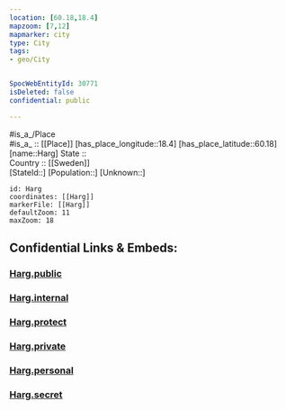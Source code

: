 ```yaml
---
location: [60.18,18.4] 
mapzoom: [7,12] 
mapmarker: city 
type: City
tags:
- geo/City


SpocWebEntityId: 30771
isDeleted: false
confidential: public

---
```

#is_a_/Place  
#is_a_ :: [[Place]] 
[has_place_longitude::18.4] 
[has_place_latitude::60.18] 
[name::Harg] 
State ::  
Country :: [[Sweden]]  
[StateId::] 
[Population::] 
[Unknown::] 


```leaflet
id: Harg
coordinates: [[Harg]] 
markerFile: [[Harg]] 
defaultZoom: 11 
maxZoom: 18
```


## Confidential Links & Embeds: 

### [Harg.public](/_public/\Earth\Continent\Europe\Europe~North\Sweden\Provinces~Sweden\Uppsala,Province\CityHarg.public.md) 

### [Harg.internal](/_internal/\Earth\Continent\Europe\Europe~North\Sweden\Provinces~Sweden\Uppsala,Province\CityHarg.internal.md) 

### [Harg.protect](/_protect/\Earth\Continent\Europe\Europe~North\Sweden\Provinces~Sweden\Uppsala,Province\CityHarg.protect.md) 

### [Harg.private](/_private/\Earth\Continent\Europe\Europe~North\Sweden\Provinces~Sweden\Uppsala,Province\CityHarg.private.md) 

### [Harg.personal](/_personal/\Earth\Continent\Europe\Europe~North\Sweden\Provinces~Sweden\Uppsala,Province\CityHarg.personal.md) 

### [Harg.secret](/_secret/\Earth\Continent\Europe\Europe~North\Sweden\Provinces~Sweden\Uppsala,Province\CityHarg.secret.md)

